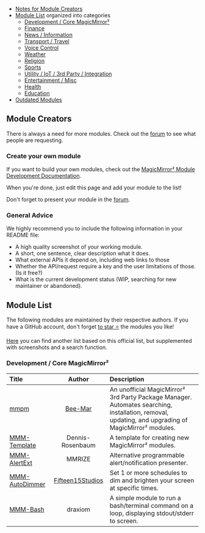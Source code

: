 - [Notes for Module Creators](#module-creators)
- [Module List](#module-list) organized into categories
  - [Development / Core MagicMirror²](#development--core-magicmirror)
  - [Finance](#finance)
  - [News / Information](#news--information)
  - [Transport / Travel](#transport--travel)
  - [Voice Control](#voice-control)
  - [Weather](#weather)
  - [Religion](#religion)
  - [Sports](#sports)
  - [Utility / IoT / 3rd Party / Integration](#utility--iot--3rd-party--integration)
  - [Entertainment / Misc](#entertainment--misc)
  - [Health](#health)
  - [Education](#education)
- [Outdated Modules](#outdated-modules)

## Module Creators

There is always a need for more modules. Check out the [forum](https://forum.magicmirror.builders/category/9/requests) to see what people are requesting.

### Create your own module

If you want to build your own modules, check out the [MagicMirror² Module Development Documentation](https://docs.magicmirror.builders/development/introduction.html).

When you're done, just edit this page and add your module to the list!

Don't forget to present your module in the [forum](https://forum.magicmirror.builders/category/5/modules).

### General Advice

We highly recommend you to include the following information in your README file:

- A high quality screenshot of your working module.
- A short, one sentence, clear description what it does.
- What external APIs it depend on, including web links to those
- Whether the API/request require a key and the user limitations of those. (Is it free?)
- What is the current development status (WIP, searching for new maintainer or abandoned).

## Module List

The following modules are maintained by their respective authors. If you have a GitHub account, don't forget [to star ⭐](https://docs.github.com/en/get-started/exploring-projects-on-github/saving-repositories-with-stars#starring-a-repository) the modules you like!

[Here](https://modules.magicmirror.builders/) you can find another list based on this official list, but supplemented with screenshots and a search function.

### Development / Core MagicMirror²

|Title |Author |Description |
|:-|:-:|:-|
|[mmpm](https://github.com/Bee-Mar/mmpm) |[Bee-Mar](https://github.com/Bee-Mar) |An unofficial MagicMirror² 3rd Party Package Manager. Automates searching, installation, removal, updating, and upgrading of MagicMirror² modules. |
|[MMM-Template](https://github.com/Dennis-Rosenbaum/MMM-Template) |Dennis-Rosenbaum |A template for creating new MagicMirror² modules. |
|[MMM-AlertExt](https://github.com/MMRIZE/MMM-AlertExt) |MMRIZE |Alternative programmable alert/notification presenter. |
|[MMM-AutoDimmer](https://github.com/Fifteen15Studios/MMM-AutoDimmer) |[Fifteen15Studios](https://github.com/Fifteen15Studios) |Set 1 or more schedules to dim and brighten your screen at specific times. |
|[MMM-Bash](https://github.com/mathew-fleisch/MMM-Bash) |draxiom |A simple module to run a bash/terminal command on a loop, displaying stdout/stderr to screen. |
